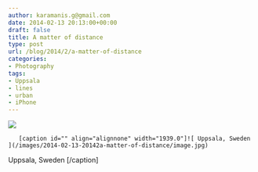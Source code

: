 ```yaml
---
author: karamanis.g@gmail.com
date: 2014-02-13 20:13:00+00:00
draft: false
title: A matter of distance
type: post
url: /blog/2014/2/a-matter-of-distance
categories:
- Photography
tags:
- Uppsala
- lines
- urban
- iPhone
---
```


![](/images/2014-02-13-20142a-matter-of-distance/image.jpg)

  


  
       [caption id="" align="alignnone" width="1939.0"]![ Uppsala, Sweden ](/images/2014-02-13-20142a-matter-of-distance/image.jpg)
 Uppsala, Sweden [/caption]
